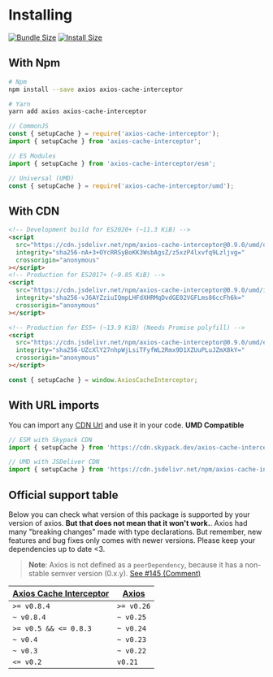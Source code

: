 # Installing

[![Bundle Size](https://img.shields.io/bundlephobia/minzip/axios-cache-interceptor/latest?style=flat)](https://bundlephobia.com/package/axios-cache-interceptor@latest)
[![Install Size](https://packagephobia.com/badge?p=axios-cache-interceptor@latest)](https://packagephobia.com/result?p=axios-cache-interceptor@latest)

## With Npm

```sh
# Npm
npm install --save axios axios-cache-interceptor

# Yarn
yarn add axios axios-cache-interceptor
```

```js
// CommonJS
const { setupCache } = require('axios-cache-interceptor');
import { setupCache } from 'axios-cache-interceptor';

// ES Modules
import { setupCache } from 'axios-cache-interceptor/esm';

// Universal (UMD)
const { setupCache } = require('axios-cache-interceptor/umd');
```

## With CDN

```html
<!-- Development build for ES2020+ (~11.3 KiB) -->
<script
  src="https://cdn.jsdelivr.net/npm/axios-cache-interceptor@0.9.0/umd/dev.js"
  integrity="sha256-nA+3+OYcRRSyBoKK3WsbAgsZ/z5xzP4lxvfq9Lzljvg="
  crossorigin="anonymous"
></script>
<!-- Production for ES2017+ (~9.85 KiB) -->
<script
  src="https://cdn.jsdelivr.net/npm/axios-cache-interceptor@0.9.0/umd/index.js"
  integrity="sha256-vJ6AYZziuIQmpLHFdXHRMqDvdGE02VGFLms86ccFh6k="
  crossorigin="anonymous"
></script>

<!-- Production for ES5+ (~13.9 KiB) (Needs Promise polyfill) -->
<script
  src="https://cdn.jsdelivr.net/npm/axios-cache-interceptor@0.9.0/umd/es5.js"
  integrity="sha256-UZcXlY27nhpWjLsiTFyfWL2Rmx9D1XZUuPLuJZmX8kY="
  crossorigin="anonymous"
></script>
```

```js
const { setupCache } = window.AxiosCacheInterceptor;
```

## With URL imports

You can import any [CDN Url](#with-cdns) and use it in your code. **UMD Compatible**

```js
// ESM with Skypack CDN
import { setupCache } from 'https://cdn.skypack.dev/axios-cache-interceptor@0.9.0';

// UMD with JSDeliver CDN
import { setupCache } from 'https://cdn.jsdelivr.net/npm/axios-cache-interceptor@0.9.0/umd/index.js';
```

## Official support table

Below you can check what version of this package is supported by your version of axios.
**But that does not mean that it won't work.**. Axios had many "breaking changes" made
with type declarations. But remember, new features and bug fixes only comes with newer
versions. Please keep your dependencies up to date <3.

> **Note**: Axios is not defined as a `peerDependency`, because it has a non-stable semver
> version (0.x.y).
> [See #145 (Comment)](https://github.com/arthurfiorette/axios-cache-interceptor/issues/145#issuecomment-1042710481)

| [Axios Cache Interceptor](https://github.com/arthurfiorette/axios-cache-interceptor/releases) | [Axios](https://github.com/axios/axios/releases) |
| --------------------------------------------------------------------------------------------- | ------------------------------------------------ |
| `>= v0.8.4`                                                                                   | `>= v0.26`                                       |
| `~ v0.8.4`                                                                                    | `~ v0.25`                                        |
| `>= v0.5 && <= 0.8.3`                                                                         | `~ v0.24`                                        |
| `~ v0.4`                                                                                      | `~ v0.23`                                        |
| `~ v0.3`                                                                                      | `~ v0.22`                                        |
| `<= v0.2`                                                                                     | `v0.21`                                          |
